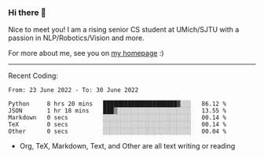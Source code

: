 ### Hi there 👋

Nice to meet you! I am a rising senior CS student at UMich/SJTU with a passion in NLP/Robotics/Vision and more. 

For more about me, see you on [my homepage](https://jiayipan.me) :)

---

Recent Coding:
<!--START_SECTION:waka-->

```text
From: 23 June 2022 - To: 30 June 2022

Python     8 hrs 20 mins   █████████████████████▓░░░   86.12 %
JSON       1 hr 18 mins    ███▒░░░░░░░░░░░░░░░░░░░░░   13.55 %
Markdown   0 secs          ░░░░░░░░░░░░░░░░░░░░░░░░░   00.14 %
TeX        0 secs          ░░░░░░░░░░░░░░░░░░░░░░░░░   00.14 %
Other      0 secs          ░░░░░░░░░░░░░░░░░░░░░░░░░   00.04 %
```

<!--END_SECTION:waka-->
- Org, TeX, Markdown, Text, and Other are all text writing or reading
